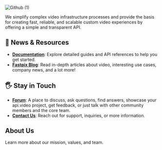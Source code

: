 ![Github (1)](https://github.com/user-attachments/assets/67249ccf-79e7-430e-bfb4-081e0558867d)

We simplify complex video infrastructure processes and provide the basis for creating fast, reliable, and scalable custom video experiences by offering a simple and transparent API.
 
## 📃 News & Resources
 
- **[Documentation](https://docs.fastpix.io/)**: Explore detailed guides and API references to help you get started.
- **[Fastpix Blog](https://www.fastpix.io/resources/blogs)**: Read in-depth articles about video, interesting use cases, company news, and a lot more!
  
 
## 🖐️ Stay in Touch
 
- **[Forum](#)**: A place to discuss, ask questions, find answers, showcase your api.video project, get feedback, or just talk with other community members and the core team.
- **[Contact Us](https://www.fastpix.io/customer-support)**: Reach out for support, inquiries, or more information.

 
## About Us
 
Learn more about our mission, values, and team.
